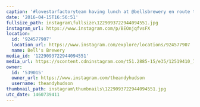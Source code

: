 ```yaml
---
caption: '#lovestarfactoryteam having lunch at @bellsbrewery en route to #BarryRoubaix'
date: '2016-04-15T16:56:51'
fullsize_path: instagram\fullsize\1229093722944094551.jpg
instagram_url: https://www.instagram.com/p/BEOnjqfvsFX
location:
  id: '924577907'
  location_url: https://www.instagram.com/explore/locations/924577907
  name: Bell's Brewery
media_id: '1229093722944094551'
media_url: https://scontent.cdninstagram.com/t51.2885-15/e35/12519410_758824504218382_847320267_n.jpg?ig_cache_key=MTIyOTA5MzcyMjk0NDA5NDU1MQ%3D%3D.2
owner:
  id: '539015'
  owner_url: https://www.instagram.com/theandyhudson
  username: theandyhudson
thumbnail_path: instagram\thumbnails\1229093722944094551.jpg
utc_date: 1460739411
---
```

